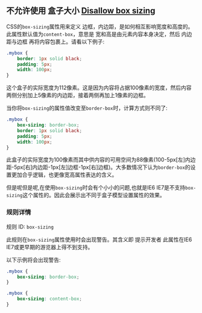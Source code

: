 ## 不允许使用 盒子大小 [Disallow box sizing](https://github.com/CSSLint/csslint/wiki/Disallow-box-sizing)

CSS的`box-sizing`属性用来定义 边框，内边距，是如何相互影响宽度和高度的。此属性默认值为`content-box`，意思是 宽和高是由元素内容本身决定，然后 内边距与边框 再将内容包裹上。请看以下例子:

```css
.mybox {
    border: 1px solid black;
    padding: 5px;
    width: 100px;
}
```

这个盒子的实际宽度为112像素。这是因为内容将占据100像素的宽度，然后内容两侧分别加上5像素的内边距，接着两侧再加上1像素的边框。

当你将`box-sizing`的属性值改变至`border-box`时，计算方式则不同了:

```css
.mybox {
    box-sizing: border-box;
    border: 1px solid black;
    padding: 5px;
    width: 100px;
}
```

此盒子的实际宽度为100像素而其中供内容的可用空间为88像素(100-5px[左]内边距-5px[右]内边距-1px[左]边框-1px[右]边框)。大多数情况下认为`border-box`的设置更加合乎逻辑，也更像宽高属性表达的含义。

但是呢但是呢,在使用`box-sizing`时会有个小小的问题,也就是IE6 IE7是不支持`box-sizing`这个属性的。因此会展示出不同于盒子模型设置属性的效果。

### 规则详情

规则 ID: `box-sizing`

此规则在`box-sizing`属性使用时会出现警告。其含义即 提示开发者 此属性在IE6 IE7或更早期的游览器上得不到支持。

以下示例将会出现警告:

```css
.mybox {
    box-sizing: border-box;
}

.mybox {
    box-sizing: content-box;
}
```

